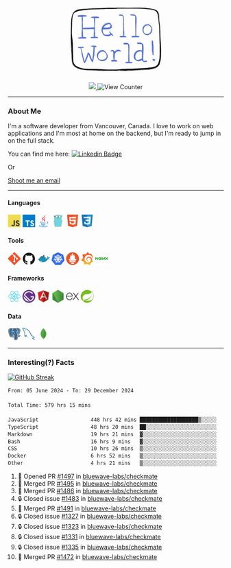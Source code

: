 <div align="center">
    <img src="./img/hello_world.webp" height="200px" width="">
    <div>
        <a href="https://www.linkedin.com/in/ajhollid">
            <img src="https://img.shields.io/badge/LinkedIn-blue"/>
        </a>
        <img src="https://komarev.com/ghpvc/?username=ajhollid&color=yellow" alt="View Counter">
    </div>
</div>

---

### About Me

I'm a software developer from Vancouver, Canada. I love to work on web applications and I'm most at home on the backend, but I'm ready to jump in on the full stack.

You can find me here: [![Linkedin Badge](https://img.shields.io/badge/-ajhollid-blue?style=flat&logo=Linkedin&logoColor=white)](https://www.linkedin.com/in/ajhollid)

Or

[Shoot me an email](mailto:ajhollid@gmail.com)

---

#### Languages

<div>
    <img src="./img/devicons/javascript-original.svg" width=30 height=30 alt="JavaScript">
    <img src="/img/devicons/typescript-original.svg" width=30 height=30 alt="TypeScript">
    <img src="./img/devicons/java-original.svg" width=30 height=30 alt="Java">
    <img src="./img/devicons/go-original.svg" width=30 height=30 alt="Golang">
    <img src="./img/devicons/html5-original.svg" width=30 height=30 alt="HTML 5">
    <img src="./img/devicons/css3-original.svg" width=30 height=30 alt="CSS 3">
</div>

#### Tools

<div>
    <img src="./img/devicons/git-original.svg" width=30 height=30 alt="Git">
    <img src="./img/devicons/github-original.svg" width=30 height=30 alt="Github">
    <img src="./img/devicons/docker-original.svg" width=30 
    height=30 alt="Docker">
    <img src="./img/devicons/kubernetes-original.svg" width=30 height=30 alt="K8">
    <img src="./img/devicons/prometheus-original.svg" width=30 height=30 alt="Prometheus">
    <img src="./img/devicons/grafana-original.svg" width=30 height=30 alt="Grafana">
    <img src="./img/devicons/nginx-original.svg" width=30 height=30 alt="Nginx">
</div>

#### Frameworks

<div>
    <img src="./img/devicons/react-original.svg" width=30 height=30 alt="React">
    <img src="./img/devicons/gatsby-original.svg" width=30 height=30 alt="Gatsby">
    <img src="./img/devicons/angularjs-original.svg" width=30 height=30 alt="AngularJS">
    <img src="./img/devicons/nodejs-original.svg" width=30 height=30 alt="NodeJS">
    <img src="./img/devicons/express-original.svg" width=30 height=30 alt="Express">
    <img src="./img/devicons/spring-original.svg" width=30 height=30 alt="Spring">
</div>

#### Data

<div>
    <img src="./img/devicons/postgresql-original.svg" width=30 height=30 alt="Postgresql">
    <img src="./img/devicons/mysql-original.svg" width=30 height=30 alt="Mysql">
    <img src="./img/devicons/mongodb-original.svg" width=30 height=30 alt="MongoDB">
</div>

---

### Interesting(?) Facts

[![GitHub Streak](http://github-readme-streak-stats.herokuapp.com?user=ajhollid)](https://git.io/streak-stats)

 <!--START_SECTION:waka-->

```txt
From: 05 June 2024 - To: 29 December 2024

Total Time: 579 hrs 15 mins

JavaScript                 448 hrs 42 mins ███████████████████▒░░░░░   76.88 %
TypeScript                 48 hrs 20 mins  ██░░░░░░░░░░░░░░░░░░░░░░░   08.28 %
Markdown                   19 hrs 21 mins  ▓░░░░░░░░░░░░░░░░░░░░░░░░   03.32 %
Bash                       16 hrs 9 mins   ▓░░░░░░░░░░░░░░░░░░░░░░░░   02.77 %
CSS                        10 hrs 26 mins  ▒░░░░░░░░░░░░░░░░░░░░░░░░   01.79 %
Docker                     6 hrs 52 mins   ▒░░░░░░░░░░░░░░░░░░░░░░░░   01.18 %
Other                      4 hrs 21 mins   ▒░░░░░░░░░░░░░░░░░░░░░░░░   00.75 %
```

<!--END_SECTION:waka-->


<!--START_SECTION:activity-->
1. 💪 Opened PR [#1497](https://github.com/bluewave-labs/checkmate/pull/1497) in [bluewave-labs/checkmate](https://github.com/bluewave-labs/checkmate)
2. 🎉 Merged PR [#1495](https://github.com/bluewave-labs/checkmate/pull/1495) in [bluewave-labs/checkmate](https://github.com/bluewave-labs/checkmate)
3. 🎉 Merged PR [#1486](https://github.com/bluewave-labs/checkmate/pull/1486) in [bluewave-labs/checkmate](https://github.com/bluewave-labs/checkmate)
4. 🔒 Closed issue [#1483](https://github.com/bluewave-labs/checkmate/issues/1483) in [bluewave-labs/checkmate](https://github.com/bluewave-labs/checkmate)
5. 🎉 Merged PR [#1491](https://github.com/bluewave-labs/checkmate/pull/1491) in [bluewave-labs/checkmate](https://github.com/bluewave-labs/checkmate)
6. 🔒 Closed issue [#1327](https://github.com/bluewave-labs/checkmate/issues/1327) in [bluewave-labs/checkmate](https://github.com/bluewave-labs/checkmate)
7. 🔒 Closed issue [#1323](https://github.com/bluewave-labs/checkmate/issues/1323) in [bluewave-labs/checkmate](https://github.com/bluewave-labs/checkmate)
8. 🔒 Closed issue [#1331](https://github.com/bluewave-labs/checkmate/issues/1331) in [bluewave-labs/checkmate](https://github.com/bluewave-labs/checkmate)
9. 🔒 Closed issue [#1335](https://github.com/bluewave-labs/checkmate/issues/1335) in [bluewave-labs/checkmate](https://github.com/bluewave-labs/checkmate)
10. 🎉 Merged PR [#1472](https://github.com/bluewave-labs/checkmate/pull/1472) in [bluewave-labs/checkmate](https://github.com/bluewave-labs/checkmate)
<!--END_SECTION:activity-->
